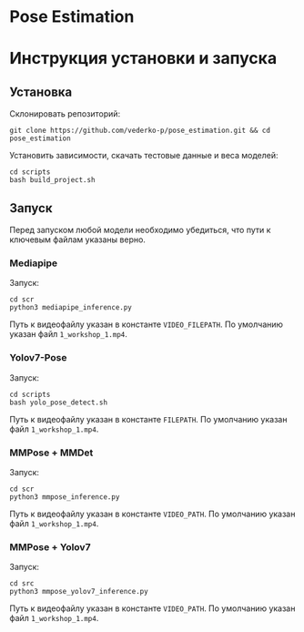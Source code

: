 # Pose Estimation


# Инструкция установки и запуска

## Установка

Склонировать репозиторий:

```
git clone https://github.com/vederko-p/pose_estimation.git && cd pose_estimation
```

Установить зависимости, скачать тестовые данные и веса моделей:

```
cd scripts
bash build_project.sh
```

## Запуск

Перед запуском любой модели необходимо убедиться, что пути к ключевым файлам указаны верно.

### Mediapipe

Запуск:

```
cd scr
python3 mediapipe_inference.py
```

Путь к видеофайлу указан в константе `VIDEO_FILEPATH`. По умолчанию указан файл `1_workshop_1.mp4`.

### Yolov7-Pose

Запуск:

```
cd scripts
bash yolo_pose_detect.sh
```

Путь к видеофайлу указан в константе `FILEPATH`. По умолчанию указан файл `1_workshop_1.mp4`.

### MMPose + MMDet

Запуск:

```
cd scr
python3 mmpose_inference.py
```

Путь к видеофайлу указан в константе `VIDEO_PATH`. По умолчанию указан файл `1_workshop_1.mp4`.

### MMPose + Yolov7

Запуск:

```
cd src
python3 mmpose_yolov7_inference.py
```

Путь к видеофайлу указан в константе `VIDEO_PATH`. По умолчанию указан файл `1_workshop_1.mp4`.

